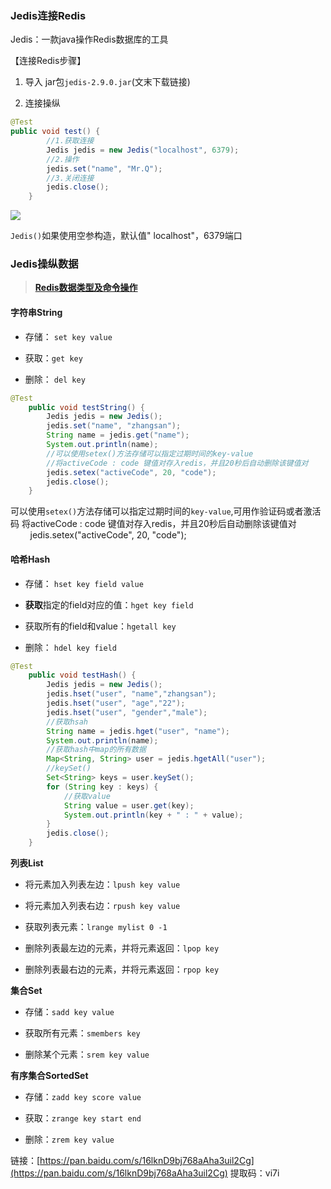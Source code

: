 ### Jedis连接Redis

Jedis：一款java操作Redis数据库的工具

【连接Redis步骤】

1. 导入 jar包`jedis-2.9.0.jar`(文末下载链接)

2. 连接操纵

```java
@Test
public void test() {
        //1.获取连接
        Jedis jedis = new Jedis("localhost", 6379);
        //2.操作
        jedis.set("name", "Mr.Q");
        //3.关闭连接
        jedis.close();
    }
```

![](https://blogimage-1255618592.cos.ap-chengdu.myqcloud.com/img20200301221008.png)

`Jedis()`如果使用空参构造，默认值" localhost"，6379端口

### Jedis操纵数据

> [**Redis数据类型及命令操作**](https://blog.csdn.net/weixin_43232955/article/details/104597002)

#### 字符串String

- 存储： `set key value`

- 获取：`get key`

- 删除： `del key`

```java
@Test
    public void testString() {
        Jedis jedis = new Jedis();
        jedis.set("name", "zhangsan");
        String name = jedis.get("name");
        System.out.println(name);
        //可以使用setex()方法存储可以指定过期时间的key-value
        //将activeCode : code 键值对存入redis，并且20秒后自动删除该键值对
        jedis.setex("activeCode", 20, "code");
        jedis.close();
    }
```

可以使用`setex()`方法存储可以指定过期时间的`key-value`,可用作验证码或者激活码
 将activeCode : code 键值对存入redis，并且20秒后自动删除该键值对
         jedis.setex("activeCode", 20, "code");

#### 哈希Hash

- 存储： `hset key field value`

- **获取**指定的field对应的值：`hget key field`

- 获取所有的field和value：`hgetall key`

- 删除： `hdel key field`

```java
@Test
    public void testHash() {
        Jedis jedis = new Jedis();
        jedis.hset("user", "name","zhangsan");
        jedis.hset("user", "age","22");
        jedis.hset("user", "gender","male");
        //获取hsah
        String name = jedis.hget("user", "name");
        System.out.println(name);
        //获取hash中map的所有数据
        Map<String, String> user = jedis.hgetAll("user");
        //keySet()
        Set<String> keys = user.keySet();
        for (String key : keys) {
            //获取value
            String value = user.get(key);
            System.out.println(key + " : " + value);
        }
        jedis.close();
    }
```

**列表List**

- 将元素加入列表左边：`lpush key value`

- 将元素加入列表右边：`rpush key value`

- 获取列表元素：`lrange mylist 0 -1`

- 删除列表最左边的元素，并将元素返回：`lpop key`

- 删除列表最右边的元素，并将元素返回：`rpop key`

**集合Set**

- 存储：`sadd key value`

- 获取所有元素：`smembers key`

- 删除某个元素：`srem key value`

**有序集合SortedSet**

- 存储：`zadd key score value`

- 获取：`zrange key start end`

- 删除：`zrem key value`

链接：[https://pan.baidu.com/s/16lknD9bj768aAha3uil2Cg](https://pan.baidu.com/s/16lknD9bj768aAha3uil2Cg)
提取码：vi7i

